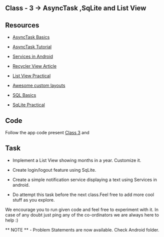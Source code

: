 ## Class - 3 -> AsyncTask ,SqLite and List View

## Resources

- [AsyncTask Basics](https://developer.android.com/reference/android/os/AsyncTask)

- [AsyncTask Tutorial](https://abhiandroid.com/programming/asynctask)

- [Services in Android](https://www.youtube.com/watch?v=9YapLOfQ-dY&index=42&list=PL6gx4Cwl9DGBsvRxJJOzG4r4k_zLKrnxl)

- [Recycler View Article](https://www.androidhive.info/2016/01/android-working-with-recycler-view/)

- [List View Practical](https://www.youtube.com/watch?v=U_Jvk4G28YE&list=PL6gx4Cwl9DGBsvRxJJOzG4r4k_zLKrnxl&index=45)

- [Awesome custom layouts](https://github.com/Ramotion)

- [SQL Basics](https://www.w3schools.com/sql/)

- [SqLite Practical](https://www.youtube.com/watch?v=q3rhteIierY&index=50&list=PL6gx4Cwl9DGBsvRxJJOzG4r4k_zLKrnxl)

## Code

Follow the app code present [Class 3](https://github.com/CC-MNNIT/2018-19-Classes/tree/master/Android/2018_08_28_Android-Class-3/DroidrushClass3) and

## Task

* Implement a List View showing months in a year. Customize it.

* Create login/logout feature using SqLite.

* Create a simple notification service displaying a text using Services in android.

- Do attempt this task before the next class.Feel free to add more cool stuff as you explore.

We encourage you to run given code and feel free to experiment with it.
In case of any doubt just ping any of the co-ordinators we are always here to help :)

** NOTE ** - Problem Statements are now available. Check Android folder.
